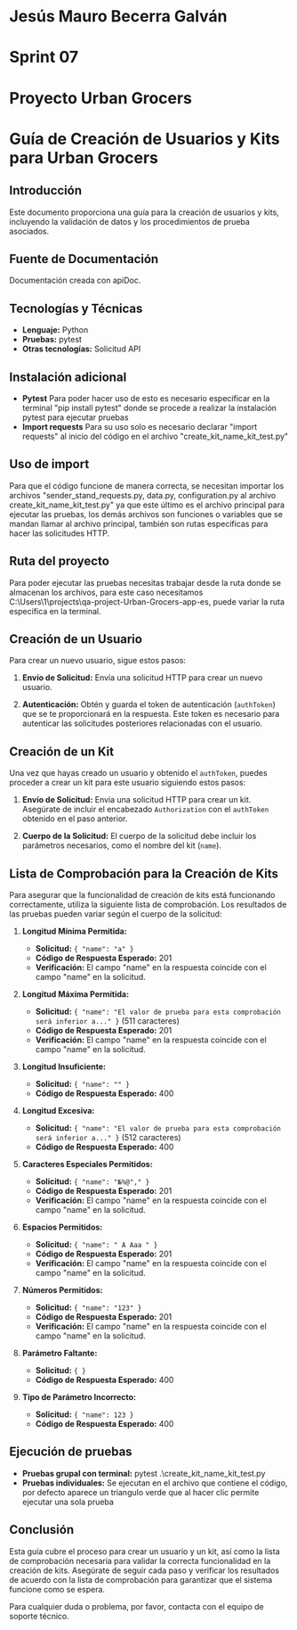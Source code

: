 # Jesús Mauro Becerra Galván
# Sprint 07
# Proyecto Urban Grocers 
# Guía de Creación de Usuarios y Kits para Urban Grocers

## Introducción

Este documento proporciona una guía para la creación de usuarios y kits, incluyendo la validación de datos y los procedimientos de prueba asociados. 

## Fuente de Documentación
Documentación creada con apiDoc.

## Tecnologías y Técnicas
- **Lenguaje:** Python
- **Pruebas:** pytest
- **Otras tecnologías:** Solicitud API

## Instalación adicional
- **Pytest**
Para poder hacer uso de esto es necesario especificar en la terminal "pip install pytest" donde se procede a realizar la instalación pytest para ejecutar pruebas
- **Import requests**
Para su uso solo es necesario declarar "import requests" al inicio del código en el archivo "create_kit_name_kit_test.py"

## Uso de import
Para que el código funcione de manera correcta, se necesitan importar los archivos "sender_stand_requests.py, data.py, configuration.py al archivo create_kit_name_kit_test.py" ya que este último es el archivo principal para ejecutar las pruebas, los demás archivos son funciones o variables que se mandan llamar al archivo principal, también son rutas especificas para hacer las solicitudes HTTP.

## Ruta del proyecto
Para poder ejecutar las pruebas necesitas trabajar desde la ruta donde se almacenan los archivos, para este caso necesitamos C:\Users\1\projects\qa-project-Urban-Grocers-app-es, puede variar la ruta especifica en la terminal.


## Creación de un Usuario

Para crear un nuevo usuario, sigue estos pasos:

1. **Envío de Solicitud:**
   Envía una solicitud HTTP para crear un nuevo usuario.
   
2. **Autenticación:**
   Obtén y guarda el token de autenticación (`authToken`) que se te proporcionará en la respuesta. Este token es necesario para autenticar las solicitudes posteriores relacionadas con el usuario.

## Creación de un Kit

Una vez que hayas creado un usuario y obtenido el `authToken`, puedes proceder a crear un kit para este usuario siguiendo estos pasos:

1. **Envío de Solicitud:**
   Envía una solicitud HTTP para crear un kit. Asegúrate de incluir el encabezado `Authorization` con el `authToken` obtenido en el paso anterior.

2. **Cuerpo de la Solicitud:**
   El cuerpo de la solicitud debe incluir los parámetros necesarios, como el nombre del kit (`name`).

## Lista de Comprobación para la Creación de Kits

Para asegurar que la funcionalidad de creación de kits está funcionando correctamente, utiliza la siguiente lista de comprobación. Los resultados de las pruebas pueden variar según el cuerpo de la solicitud:

1. **Longitud Mínima Permitida:**
   - **Solicitud:** `{ "name": "a" }`
   - **Código de Respuesta Esperado:** 201
   - **Verificación:** El campo "name" en la respuesta coincide con el campo "name" en la solicitud.

2. **Longitud Máxima Permitida:**
   - **Solicitud:** `{ "name": "El valor de prueba para esta comprobación será inferior a..." }` (511 caracteres)
   - **Código de Respuesta Esperado:** 201
   - **Verificación:** El campo "name" en la respuesta coincide con el campo "name" en la solicitud.

3. **Longitud Insuficiente:**
   - **Solicitud:** `{ "name": "" }`
   - **Código de Respuesta Esperado:** 400

4. **Longitud Excesiva:**
   - **Solicitud:** `{ "name": "El valor de prueba para esta comprobación será inferior a..." }` (512 caracteres)
   - **Código de Respuesta Esperado:** 400

5. **Caracteres Especiales Permitidos:**
   - **Solicitud:** `{ "name": "№%@"," }`
   - **Código de Respuesta Esperado:** 201
   - **Verificación:** El campo "name" en la respuesta coincide con el campo "name" en la solicitud.

6. **Espacios Permitidos:**
   - **Solicitud:** `{ "name": " A Aaa " }`
   - **Código de Respuesta Esperado:** 201
   - **Verificación:** El campo "name" en la respuesta coincide con el campo "name" en la solicitud.

7. **Números Permitidos:**
   - **Solicitud:** `{ "name": "123" }`
   - **Código de Respuesta Esperado:** 201
   - **Verificación:** El campo "name" en la respuesta coincide con el campo "name" en la solicitud.

8. **Parámetro Faltante:**
   - **Solicitud:** `{ }`
   - **Código de Respuesta Esperado:** 400

9. **Tipo de Parámetro Incorrecto:**
   - **Solicitud:** `{ "name": 123 }`
   - **Código de Respuesta Esperado:** 400

## Ejecución de pruebas
- **Pruebas grupal con terminal:** pytest .\create_kit_name_kit_test.py
- **Pruebas individuales:** Se ejecutan en el archivo que contiene el código, por defecto aparece un triangulo verde que al hacer clic permite ejecutar una sola prueba


## Conclusión

Esta guía cubre el proceso para crear un usuario y un kit, así como la lista de comprobación necesaria para validar la correcta funcionalidad en la creación de kits. Asegúrate de seguir cada paso y verificar los resultados de acuerdo con la lista de comprobación para garantizar que el sistema funcione como se espera.

Para cualquier duda o problema, por favor, contacta con el equipo de soporte técnico.